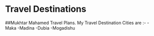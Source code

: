 # Travel Destinations

##Mukhtar Mahamed Travel Plans.
My Travel Destination Cities are :-
-Maka
-Madina
-Dubia
-Mogadishu
